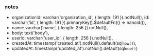 ### notes

- organizationId: varchar('organization_id', { length: 191 }).notNull(),
  id: varchar('id', { length: 191 }).primaryKey().$defaultFn(() => nanoid()),
- name: varchar('name', { length: 256 }).notNull(),
- body: text('body'),
- userId: varchar('user_id', { length: 256 }).notNull(),
- createdAt: timestamp('created_at').notNull().default(sql`now()`),
- updatedAt: timestamp('updated_at').notNull().default(sql`now()`)
